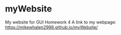 # myWebsite
My website for GUI Homework 4
A link to my webpage: https://mikewhalen2998.github.io/myWebsite/
